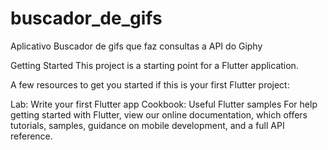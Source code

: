# buscador_de_gifs

Aplicativo Buscador de gifs que faz consultas a API do Giphy 

Getting Started
This project is a starting point for a Flutter application.

A few resources to get you started if this is your first Flutter project:

Lab: Write your first Flutter app
Cookbook: Useful Flutter samples
For help getting started with Flutter, view our online documentation, which offers tutorials, samples, guidance on mobile development, and a full API reference.
